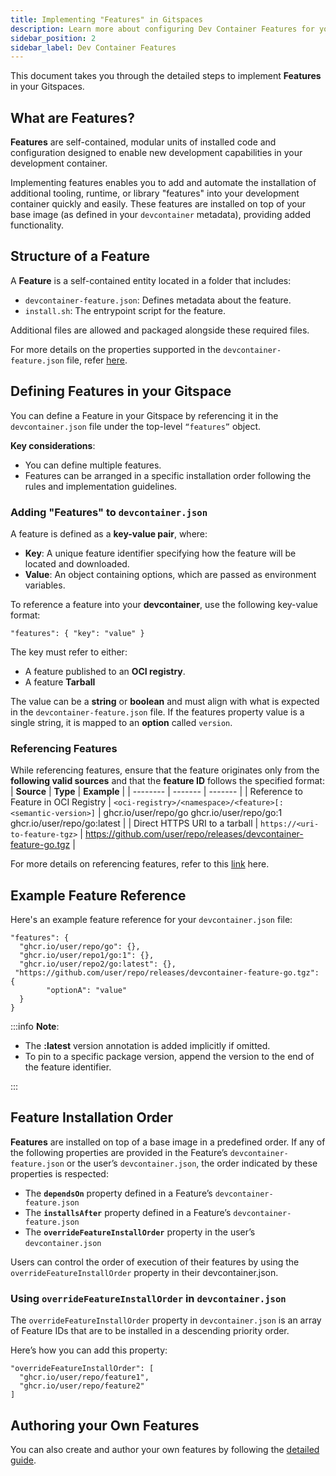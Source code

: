 ```yaml
---
title: Implementing "Features" in Gitspaces
description: Learn more about configuring Dev Container Features for your Gitspace. 
sidebar_position: 2
sidebar_label: Dev Container Features
---
```


This document takes you through the detailed steps to implement **Features** in your Gitspaces.

## What are Features?
**Features** are self-contained, modular units of installed code and configuration designed to enable new development capabilities in your development container. 

Implementing features enables you to add and automate the installation of additional tooling, runtime, or library "features" into your development container quickly and easily. These features are installed on top of your base image (as defined in your `devcontainer` metadata), providing added functionality.

## Structure of a Feature
A **Feature** is a self-contained entity located in a folder that includes:
- `devcontainer-feature.json`: Defines metadata about the feature.
- `install.sh`: The entrypoint script for the feature.

Additional files are allowed and packaged alongside these required files.

For more details on the properties supported in the `devcontainer-feature.json` file, refer [here](https://containers.dev/implementors/features/).

## Defining Features in your Gitspace
You can define a Feature in your Gitspace by referencing it in the `devcontainer.json` file under the top-level `“features”` object.

**Key considerations**:
- You can define multiple features.
- Features can be arranged in a specific installation order following the rules and implementation guidelines.

### Adding "Features" to `devcontainer.json`
A feature is defined as a **key-value pair**, where:
- **Key**: A unique feature identifier specifying how the feature will be located and downloaded.
- **Value**: An object containing options, which are passed as environment variables.

To reference a feature into your **devcontainer**, use the following key-value format:
```
"features": { "key": "value" }
```

The key must refer to either:
- A feature published to an **OCI registry**.
- A feature **Tarball**

The value can be a **string** or **boolean** and must align with what is expected in the ``devcontainer-feature.json`` file. If the features property value is a single string, it is mapped to an **option** called ``version``.

### Referencing Features
While referencing features, ensure that the feature originates only from the **following valid sources** and that the **feature ID** follows the specified format:
| **Source**    | **Type** | **Example** |
| -------- | ------- | ------- |
| Reference to Feature in OCI Registry | ```<oci-registry>/<namespace>/<feature>[:<semantic-version>]``` | ghcr.io/user/repo/go ghcr.io/user/repo/go:1 ghcr.io/user/repo/go:latest | 
| Direct HTTPS URI to a tarball | ```https://<uri-to-feature-tgz>``` |  https://github.com/user/repo/releases/devcontainer-feature-go.tgz | 

For more details on referencing features, refer to this [link](https://containers.dev/implementors/features/#referencing-a-feature) here. 

## Example Feature Reference
Here's an example feature reference for your `devcontainer.json` file:

```
"features": {
  "ghcr.io/user/repo/go": {},
  "ghcr.io/user/repo1/go:1": {},
  "ghcr.io/user/repo2/go:latest": {},
 "https://github.com/user/repo/releases/devcontainer-feature-go.tgz": {
        "optionA": "value"
  }
}
```

:::info
**Note**:
- The **:latest** version annotation is added implicitly if omitted.
- To pin to a specific package version, append the version to the end of the feature identifier.

:::

## Feature Installation Order
**Features** are installed on top of a base image in a predefined order. If any of the following properties are provided in the Feature’s `devcontainer-feature.json` or the user’s `devcontainer.json`, the order indicated by these properties is respected:
- The **`dependsOn`** property defined in a Feature’s `devcontainer-feature.json`
- The **`installsAfter`** property defined in a Feature’s `devcontainer-feature.json`
- The **`overrideFeatureInstallOrder`** property in the user’s `devcontainer.json`

Users can control the order of execution of their features by using the `overrideFeatureInstallOrder` property in their devcontainer.json.

### Using `overrideFeatureInstallOrder` in `devcontainer.json`
The `overrideFeatureInstallOrder` property in `devcontainer.json` is an array of Feature IDs that are to be installed in a descending priority order. 

Here’s how you can add this property:
```
"overrideFeatureInstallOrder": [
  "ghcr.io/user/repo/feature1",
  "ghcr.io/user/repo/feature2"
]
```

## Authoring your Own Features
You can also create and author your own features by following the [detailed guide](https://containers.dev/implementors/features/).





